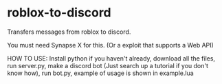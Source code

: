 # roblox-to-discord
Transfers messages from roblox to discord.

You must need Synapse X for this. (Or a exploit that supports a Web API)

HOW TO USE:
Install python if you haven't already, download all the files, run server.py, make a discord bot (Just search up a tutorial if you don't know how), run bot.py, example of usage is shown in example.lua
